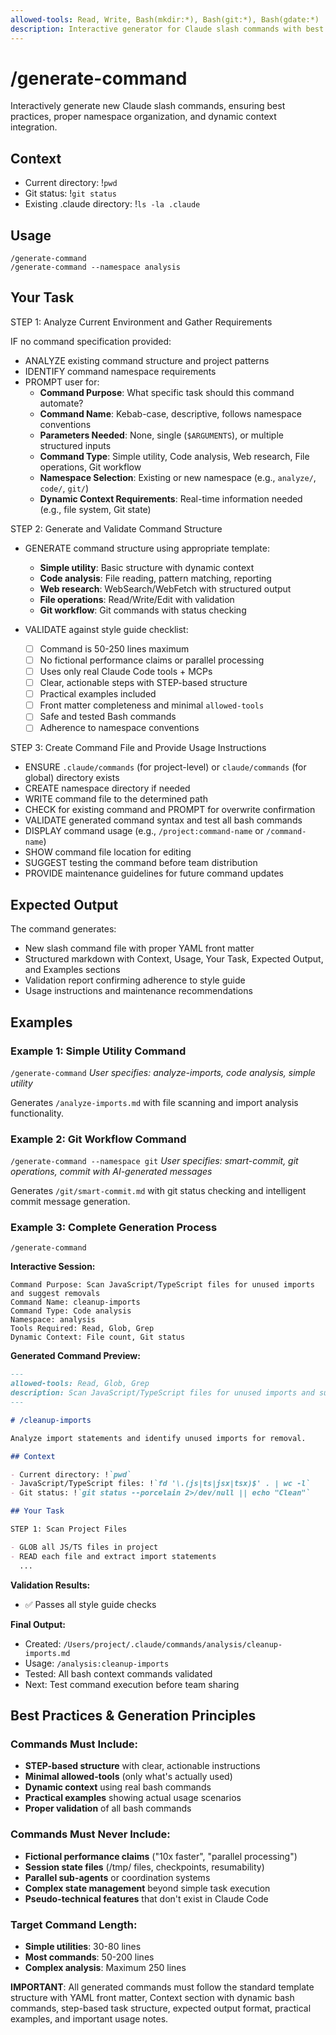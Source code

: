 ```yaml
---
allowed-tools: Read, Write, Bash(mkdir:*), Bash(git:*), Bash(gdate:*)
description: Interactive generator for Claude slash commands with best practices validation and namespace organization
---
```


# /generate-command

Interactively generate new Claude slash commands, ensuring best practices, proper namespace organization, and dynamic context integration.

## Context

- Current directory: !`pwd`
- Git status: !`git status`
- Existing .claude directory: !`ls -la .claude`

## Usage

```
/generate-command
/generate-command --namespace analysis
```

## Your Task

STEP 1: Analyze Current Environment and Gather Requirements

IF no command specification provided:

- ANALYZE existing command structure and project patterns
- IDENTIFY command namespace requirements
- PROMPT user for:
  - **Command Purpose**: What specific task should this command automate?
  - **Command Name**: Kebab-case, descriptive, follows namespace conventions
  - **Parameters Needed**: None, single (`$ARGUMENTS`), or multiple structured inputs
  - **Command Type**: Simple utility, Code analysis, Web research, File operations, Git workflow
  - **Namespace Selection**: Existing or new namespace (e.g., `analyze/`, `code/`, `git/`)
  - **Dynamic Context Requirements**: Real-time information needed (e.g., file system, Git state)

STEP 2: Generate and Validate Command Structure

- GENERATE command structure using appropriate template:
  - **Simple utility**: Basic structure with dynamic context
  - **Code analysis**: File reading, pattern matching, reporting
  - **Web research**: WebSearch/WebFetch with structured output
  - **File operations**: Read/Write/Edit with validation
  - **Git workflow**: Git commands with status checking

- VALIDATE against style guide checklist:
  - [ ] Command is 50-250 lines maximum
  - [ ] No fictional performance claims or parallel processing
  - [ ] Uses only real Claude Code tools + MCPs
  - [ ] Clear, actionable steps with STEP-based structure
  - [ ] Practical examples included
  - [ ] Front matter completeness and minimal `allowed-tools`
  - [ ] Safe and tested Bash commands
  - [ ] Adherence to namespace conventions

STEP 3: Create Command File and Provide Usage Instructions

- ENSURE `.claude/commands` (for project-level) or `claude/commands` (for global) directory exists
- CREATE namespace directory if needed
- WRITE command file to the determined path
- CHECK for existing command and PROMPT for overwrite confirmation
- VALIDATE generated command syntax and test all bash commands
- DISPLAY command usage (e.g., `/project:command-name` or `/command-name`)
- SHOW command file location for editing
- SUGGEST testing the command before team distribution
- PROVIDE maintenance guidelines for future command updates

## Expected Output

The command generates:

- New slash command file with proper YAML front matter
- Structured markdown with Context, Usage, Your Task, Expected Output, and Examples sections
- Validation report confirming adherence to style guide
- Usage instructions and maintenance recommendations

## Examples

### Example 1: Simple Utility Command

`/generate-command`
_User specifies: analyze-imports, code analysis, simple utility_

Generates `/analyze-imports.md` with file scanning and import analysis functionality.

### Example 2: Git Workflow Command

`/generate-command --namespace git`
_User specifies: smart-commit, git operations, commit with AI-generated messages_

Generates `/git/smart-commit.md` with git status checking and intelligent commit message generation.

### Example 3: Complete Generation Process

`/generate-command`

**Interactive Session:**

```
Command Purpose: Scan JavaScript/TypeScript files for unused imports and suggest removals
Command Name: cleanup-imports
Command Type: Code analysis
Namespace: analysis
Tools Required: Read, Glob, Grep
Dynamic Context: File count, Git status
```

**Generated Command Preview:**

```markdown
---
allowed-tools: Read, Glob, Grep
description: Scan JavaScript/TypeScript files for unused imports and suggest removals
---

# /cleanup-imports

Analyze import statements and identify unused imports for removal.

## Context

- Current directory: !`pwd`
- JavaScript/TypeScript files: !`fd '\.(js|ts|jsx|tsx)$' . | wc -l`
- Git status: !`git status --porcelain 2>/dev/null || echo "Clean"`

## Your Task

STEP 1: Scan Project Files

- GLOB all JS/TS files in project
- READ each file and extract import statements
  ...
```

**Validation Results:**

- ✅ Passes all style guide checks

**Final Output:**

- Created: `/Users/project/.claude/commands/analysis/cleanup-imports.md`
- Usage: `/analysis:cleanup-imports`
- Tested: All bash context commands validated
- Next: Test command execution before team sharing

## Best Practices & Generation Principles

### Commands Must Include:

- **STEP-based structure** with clear, actionable instructions
- **Minimal allowed-tools** (only what's actually used)
- **Dynamic context** using real bash commands
- **Practical examples** showing actual usage scenarios
- **Proper validation** of all bash commands

### Commands Must Never Include:

- **Fictional performance claims** ("10x faster", "parallel processing")
- **Session state files** (/tmp/ files, checkpoints, resumability)
- **Parallel sub-agents** or coordination systems
- **Complex state management** beyond simple task execution
- **Pseudo-technical features** that don't exist in Claude Code

### Target Command Length:

- **Simple utilities**: 30-80 lines
- **Most commands**: 50-200 lines
- **Complex analysis**: Maximum 250 lines

**IMPORTANT**: All generated commands must follow the standard template structure with YAML front matter, Context section with dynamic bash commands, step-based task structure, expected output format, practical examples, and important usage notes.

